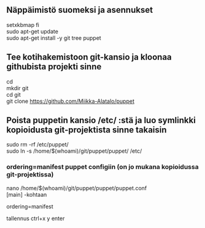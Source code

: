 ## Näppäimistö suomeksi ja asennukset
setxkbmap fi  
sudo apt-get update  
sudo apt-get install -y git tree puppet  

## Tee kotihakemistoon git-kansio ja kloonaa githubista projekti sinne
cd  
mkdir git  
cd git  
git clone https://github.com/Miikka-Alatalo/puppet  

## Poista puppetin kansio /etc/ :stä ja luo symlinkki kopioidusta git-projektista sinne takaisin
sudo rm -rf /etc/puppet/  
sudo ln -s /home/$(whoami)/git/puppet/puppet/ /etc/  
  
  
### ordering=manifest puppet configiin (on jo mukana kopioidussa git-projektissa)
nano /home/$(whoami)/git/puppet/puppet/puppet.conf  
[main] -kohtaan  
  
ordering=manifest  
  
tallennus ctrl+x  y  enter
